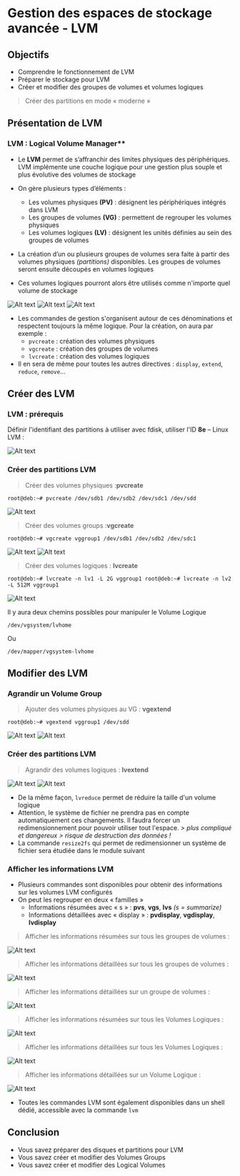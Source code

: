 ﻿# Gestion des espaces de stockage avancée - LVM

## Objectifs

- Comprendre le fonctionnement de LVM
- Préparer le stockage pour LVM
- Créer et modifier des groupes de volumes et volumes logiques

> Créer des partitions en mode « moderne »

## Présentation de LVM

 ### LVM : Logical Volume Manager**

- Le **LVM** permet de s’affranchir des limites physiques des périphériques. LVM implémente une couche logique pour une gestion plus souple et plus évolutive des volumes de stockage
- On gère plusieurs types d’éléments :
  - Les volumes physiques **(PV)** : désignent les périphériques intégrés dans LVM 
  - Les groupes de volumes **(VG)** : permettent de regrouper les volumes physiques 
  - Les volumes logiques **(LV)** : désignent les unités définies au sein des groupes de volumes

- La création d’un ou plusieurs groupes de volumes sera faite à partir des volumes physiques *(partitions)* disponibles. Les groupes de volumes seront ensuite découpés en volumes logiques 
- Ces volumes logiques pourront alors être utilisés comme n'importe quel volume de stockage
  
![Alt text](image.png)
![Alt text](image-1.png)
![Alt text](image-2.png)



- Les commandes de gestion s'organisent autour de ces dénominations et respectent toujours la même logique. Pour la création, on aura par exemple :
  - ``pvcreate`` : création des volumes physiques 
  - ``vgcreate`` : création des groupes de volumes 
  - ``lvcreate`` : création des volumes logiques
- Il en sera de même pour toutes les autres directives : ``display``, ``extend``, ``reduce``, ``remove``...


## Créer des LVM

### LVM : prérequis

Définir l'identifiant des partitions à utiliser avec fdisk, utiliser l'ID **8e** – Linux LVM :

![Alt text](image-3.png)


### Créer des partitions LVM

> Créer des volumes physiques :**pvcreate**

```
root@deb:~# pvcreate /dev/sdb1 /dev/sdb2 /dev/sdc1 /dev/sdd
```
![Alt text](image-4.png)

> Créer des volumes groups :**vgcreate**

```
root@deb:~# vgcreate vggroup1 /dev/sdb1 /dev/sdb2 /dev/sdc1
```
![Alt text](image-5.png)
![Alt text](image-6.png)

> Créer des volumes logiques : **lvcreate**

```
root@deb:~# lvcreate -n lv1 -L 2G vggroup1 root@deb:~# lvcreate -n lv2 -L 512M vggroup1
```
![Alt text](image-7.png)


Il y aura deux chemins possibles pour manipuler le Volume Logique
```
/dev/vgsystem/lvhome
```
Ou
```
/dev/mapper/vgsystem-lvhome
```



## Modifier des LVM



### Agrandir un Volume Group

> Ajouter des volumes physiques au VG : **vgextend**

```
root@deb:~# vgextend vggroup1 /dev/sdd
```
![Alt text](image-8.png)
![Alt text](image-9.png)


### Créer des partitions LVM

> Agrandir des volumes logiques : **lvextend**
> 
![Alt text](image-10.png)
![Alt text](image-11.png)

- De la même façon, ``lvreduce`` permet de réduire la taille d'un volume logique
- Attention, le système de fichier ne prendra pas en compte automatiquement ces changements. Il faudra forcer un redimensionnement pour pouvoir utiliser tout l'espace. *> plus compliqué et dangereux > risque de destruction des données !*
- La commande ``resize2fs`` qui permet de redimensionner un système de fichier sera étudiée dans le module suivant

### Afficher les informations LVM

- Plusieurs commandes sont disponibles pour obtenir des informations sur les volumes LVM configurés
- On peut les regrouper en deux « familles »
  - Informations résumées avec « s » : **pvs**, **vgs**, **lvs** *(s = summarize)*
  - Informations détaillées avec « display » : **pvdisplay**, **vgdisplay**, **lvdisplay**


> Afficher les informations résumées sur tous les groupes de volumes : 

![Alt text](image-12.png)

> Afficher les informations détaillées sur tous les groupes de volumes :

![Alt text](image-13.png)

> Afficher les informations détaillées sur un groupe de volumes :

![Alt text](image-14.png)

> Afficher les informations résumées sur tous les Volumes Logiques :

![Alt text](image-15.png)

> Afficher les informations détaillées sur tous les Volumes Logiques :

![Alt text](image-16.png)

> Afficher les informations détaillées sur un Volume Logique :

![Alt text](image-17.png)

- Toutes les commandes LVM sont également disponibles dans un shell dédié, accessible avec la commande ``lvm``


## Conclusion

- Vous savez préparer des disques et partitions pour LVM
- Vous savez créer et modifier des Volumes Groups
- Vous savez créer et modifier des Logical Volumes
